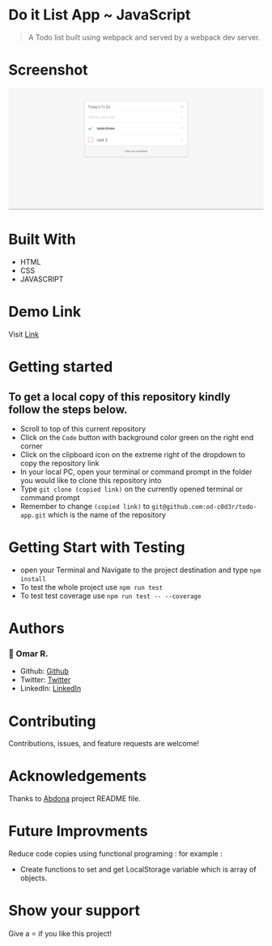 # Do it List App ~ JavaScript

> A Todo list built using webpack and served by a webpack dev server.

# Screenshot
![screenshot](https://github.com/olawale-o/todo-tasks/blob/main/src/assets/todo-list-screenshot.png?raw=true")
# Built With

- HTML
- CSS
- JAVASCRIPT

# Demo Link
Visit [Link](#)

# Getting started

## To get a local copy of this repository kindly follow the steps below.
- Scroll to top of this current repository
- Click on the `Code` button with background color green on the right end corner
- Click on the clipboard icon on the extreme right of the dropdown to copy the repository link
- In your local PC, open your terminal or command prompt in the folder you would like to clone this repository into
- Type `git clone (copied link)` on the currently opened terminal or command prompt
- Remember to change `(copied link)` to `git@github.com:od-c0d3r/todo-app.git` which is the name of the repository

# Getting Start with Testing

- open your Terminal and Navigate to the project destination and type `npm install`
- To test the whole project use `npm run test`
- To test test coverage use `npm run test -- --coverage`

# Authors

### 👤 Omar R.

- Github: [Github](https://github.com/od-c0d3r)
- Twitter: [Twitter](https://twitter.com/od_coder)
- LinkedIn: [LinkedIn](https://www.linkedin.com/in/omarrashad/)


# Contributing
Contributions, issues, and feature requests are welcome!

# Acknowledgements
Thanks to [Abdona](https://github.com/Abdona/todo-tasks) project README file.

# Future Improvments
Reduce code copies using functional programing : for example :
 - Create functions to set and get LocalStorage variable which is array of objects.

# Show your support
Give a ⭐ if you like this project!
